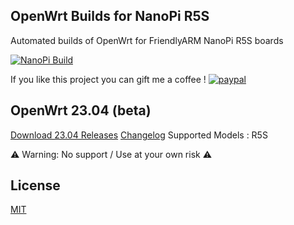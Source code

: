 ## OpenWrt Builds for NanoPi R5S
Automated builds of OpenWrt for FriendlyARM NanoPi R5S boards

[![NanoPi Build](https://github.com/anaelorlinski/OpenWrt-NanoPi-R5S-Builds/actions/workflows/NanoPi-Build.yml/badge.svg)](https://github.com/anaelorlinski/OpenWrt-NanoPi-R5S-Builds/actions/workflows/NanoPi-Build.yml)

If you like this project you can gift me a coffee !
[![paypal](https://www.paypalobjects.com/en_US/i/btn/btn_donate_LG.gif)](https://www.paypal.com/donate/?business=8XQTGXAHEAKPY&no_recurring=0&currency_code=EUR)

## OpenWrt 23.04 (beta)

[Download 23.04 Releases](https://github.com/anaelorlinski/OpenWrt-NanoPi-R5S-Builds/releases?q=OpenWrtAO-23.04&expanded=true) [Changelog](https://github.com/anaelorlinski/OpenWrt-NanoPi-R5S-Builds/blob/main/openwrt-23.04/release-info.md)
Supported Models : R5S

⚠ Warning: No support / Use at your own risk  ⚠ 

## License
[MIT](https://github.com/anaelorlinski/OpenWRT-Rockchip/blob/master/LICENSE)
